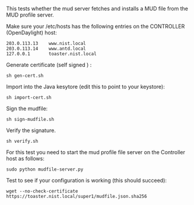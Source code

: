 This tests whether the mud server fetches and installs a MUD file from the MUD profile server.

Make sure your /etc/hosts has the following entries on the CONTROLLER (OpenDaylight) host:

    203.0.113.13    www.nist.local
    203.0.113.14    www.antd.local
    127.0.0.1       toaster.nist.local

Generate certificate (self signed ) :

    sh gen-cert.sh

Import into the Java kesytore (edit this to point to your keystore):

    sh import-cert.sh

Sign the mudfile:

    sh sign-mudfile.sh

Verify the signature.

    sh verify.sh
    
For this test you need to start the mud profile file server on the Controller host as follows:

    sudo python mudfile-server.py

Test to see if your configuration is working (this should succeed):

    wget --no-check-certificate https://toaster.nist.local/super1/mudfile.json.sha256


